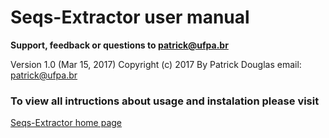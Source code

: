 # Seqs-Extractor user manual

								
**Support, feedback or questions to patrick@ufpa.br**

Version 1.0 (Mar 15, 2017) Copyright (c) 2017 By Patrick Douglas email: patrick@ufpa.br 

### To view all intructions about usage and instalation please visit 
[Seqs-Extractor home page](https://github.com/patrick-douglas/Seqs-Extractor/wiki)
